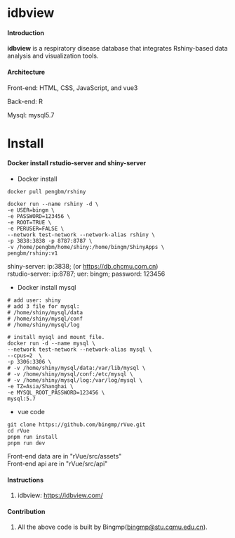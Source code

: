 # idbview

#### Introduction

**idbview** is a respiratory disease database that integrates Rshiny-based data analysis and visualization tools.  

#### Architecture

Front-end: HTML, CSS, JavaScript, and vue3  

Back-end: R  

Mysql: mysql5.7  

# Install

#### Docker install rstudio-server and shiny-server

-   Docker install

``` shell
docker pull pengbm/rshiny

docker run --name rshiny -d \
-e USER=bingm \
-e PASSWORD=123456 \
-e ROOT=TRUE \
-e PERUSER=FALSE \
--network test-network --network-alias rshiny \
-p 3838:3838 -p 8787:8787 \
-v /home/pengbm/home/shiny:/home/bingm/ShinyApps \
pengbm/rshiny:v1
```
shiny-server: ip:3838; (or https://db.chcmu.com.cn)  
rstudio-server: ip:8787; uer: bingm; password: 123456

-   Docker install mysql

``` shell
# add user: shiny
# add 3 file for mysql: 
# /home/shiny/mysql/data
# /home/shiny/mysql/conf
# /home/shiny/mysql/log

# install mysql and mount file.
docker run -d --name mysql \
--network test-network --network-alias mysql \
--cpus=2  \
-p 3306:3306 \
# -v /home/shiny/mysql/data:/var/lib/mysql \
# -v /home/shiny/mysql/conf:/etc/mysql \
# -v /home/shiny/mysql/log:/var/log/mysql \
-e TZ=Asia/Shanghai \
-e MYSQL_ROOT_PASSWORD=123456 \
mysql:5.7
```

-   vue code

``` shell
git clone https://github.com/bingmp/rVue.git
cd rVue
pnpm run install
pnpm run dev
```
Front-end data are in "rVue/src/assets"  
Front-end api are in "rVue/src/api"

#### Instructions

1.  idbview: <https://idbview.com/>

#### Contribution

1.  All the above code is built by Bingmp(bingmp@stu.cqmu.edu.cn).
